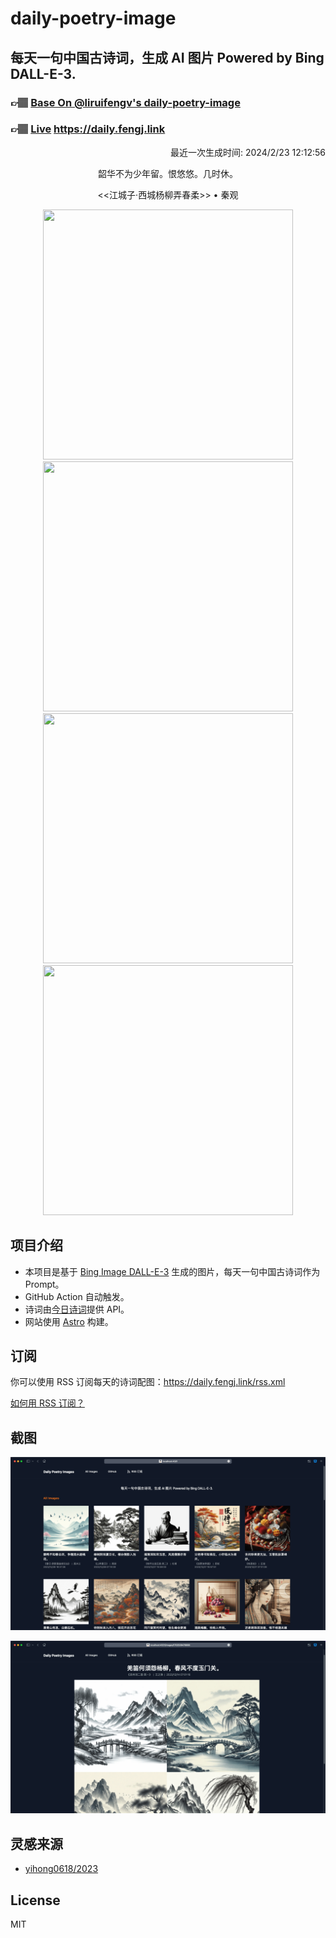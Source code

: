 
# daily-poetry-image

## 每天一句中国古诗词，生成 AI 图片 Powered by Bing DALL-E-3.

### 👉🏽 [Base On @liruifengv's daily-poetry-image](https://github.com/liruifengv/daily-poetry-image)

### 👉🏽 [Live](https://daily.fengj.link) https://daily.fengj.link

<p align="right">
  最近一次生成时间: 2024/2/23 12:12:56
</p>
<p align="center">
韶华不为少年留。恨悠悠。几时休。
</p>
<p align="center">
<<江城子·西城杨柳弄春柔>> • 秦观
</p>
<p align="center">
<img src="https://tse4.mm.bing.net/th/id/OIG4.k8arLEk2vYTlxFaRnmo0" height="400" width="400" />
<img src="https://tse4.mm.bing.net/th/id/OIG4.RlklQtUuPUEwKGbZ.bdI" height="400" width="400" />
<img src="https://tse4.mm.bing.net/th/id/OIG4.ErCwHuTrt36YqlRCdQUT" height="400" width="400" />
<img src="https://tse1.mm.bing.net/th/id/OIG4.mvxUjbnDjkTHf4omsgB2" height="400" width="400" />
</p>

## 项目介绍

-   本项目是基于 [Bing Image DALL-E-3](https://www.bing.com/images/create) 生成的图片，每天一句中国古诗词作为 Prompt。
-   GitHub Action 自动触发。
-   诗词由[今日诗词](https://www.jinrishici.com/)提供 API。
-   网站使用 [Astro](https://astro.build) 构建。

## 订阅

你可以使用 RSS 订阅每天的诗词配图：https://daily.fengj.link/rss.xml

[如何用 RSS 订阅？](https://zhuanlan.zhihu.com/p/55026716)

## 截图

![图片列表](./screenshots/Snipaste_2023-12-28_21-00-26.png)

![图片详情](./screenshots/Snipaste_2023-12-28_21-00-53.png)

## 灵感来源

-   [yihong0618/2023](https://github.com/yihong0618/2023)

## License

MIT
